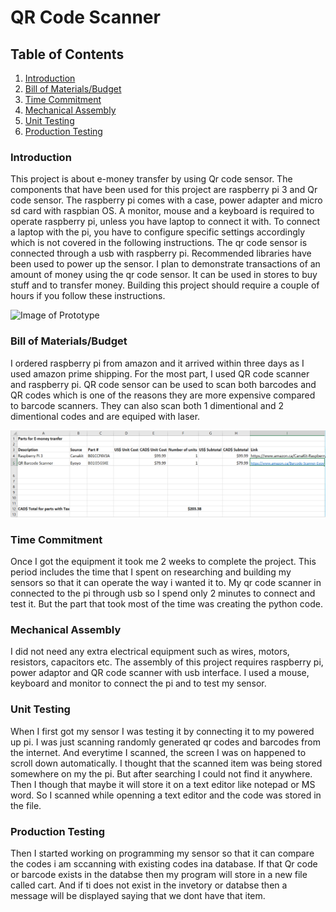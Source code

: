# QR Code Scanner

## Table of Contents
1. [Introduction](#introduction)
2. [Bill of Materials/Budget](#student-sense-hat-specifications)
3. [Time Commitment](#student-sense-hat-electronic-design-files)
4. [Mechanical Assembly](#student-sense-hat-assembly)
5. [Unit Testing](#student-raspberry-pi-image-creation-and-test-code)
6. [Production Testing](#enterprise-wi-fi)

### Introduction

This project is about e-money transfer by using Qr code sensor. The components that have been used for this project are raspberry pi 3 and Qr code sensor. The raspberry pi comes with a case, power adapter and micro sd card with raspbian OS. A monitor, mouse and a keyboard is required to operate raspberry pi, unless you have laptop to connect it with. To connect a laptop with the pi, you have to configure specific settings accordingly which is not covered in the following instructions. The qr code sensor is connected through a usb with raspberry pi. Recommended libraries have been used to power up the sensor. I plan to demonstrate transactions of an amount of money using the qr code sensor. It can be used in stores to buy stuff and to transfer money. Building this project should require a couple of hours if you follow these instructions.

![Image of Prototype](https://raw.githubusercontent.com/six0four/StudentSenseHat/master/images/SSHrev05.jpg)

### Bill of Materials/Budget

I ordered raspberry pi from amazon and it arrived within three days as I used amazon prime shipping. For the most part, I used QR code scanner and raspberry pi. QR code sensor can be used to scan both barcodes and QR codes which is one of the reasons they are more expensive compared to barcode scanners. They can also scan both 1 dimentional and 2 dimentional codes and are equiped with laser. 

![PLA Card](https://github.com/n01033547/Bluetooth/blob/master/screenshot%20budget.PNG?raw=yes)

### Time Commitment

Once I got the equipment it took me 2 weeks to complete the project. This period includes the time that I spent on researching and building my sensors so that it can operate the way i wanted it to. My qr code scanner in connected to the pi through usb so I spend only 2 minutes to connect and test it. But the part that took most of the time was creating the python code.

### Mechanical Assembly

I did not need any extra electrical equipment such as wires, motors, resistors, capacitors etc. The assembly of this project requires raspberry pi, power adaptor and QR code scanner with usb interface. I used a mouse, keyboard and monitor to connect the pi and to test my sensor.

### Unit Testing

When I first got my sensor I was testing it by connecting it to my powered up pi. I was just scanning randomly generated qr codes and barcodes from the internet. And everytime I scanned, the screen I was on happened to scroll down automatically. I thought that the scanned item was being stored somewhere on my the pi. But after searching I could not find it anywhere. Then I though that maybe it will store it on a text editor like notepad or MS word. So I scanned while openning a text editor and the code was stored in the file. 

### Production Testing

Then I started working on programming my sensor so that it can compare the codes i am sccanning with existing codes ina database. If that Qr code or barcode exists in the databse then my program will store in a new file called cart. And if ti does not exist in the invetory or databse then a message will be displayed saying that we dont have that item.

